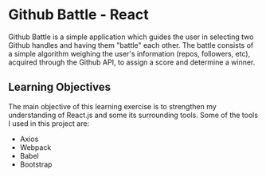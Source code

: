 # Github Battle - React

Github Battle is a simple application which guides the user in selecting two Github handles and having them "battle" each other.  The battle consists of a simple algorithm weighing the user's information (repos, followers, etc), acquired through the Github API, to assign a score and determine a winner.

## Learning Objectives

The main objective of this learning exercise is to strengthen my understanding of React.js and some its surrounding tools.  Some of the tools I used in this project are: 

- Axios
- Webpack
- Babel
- Bootstrap

